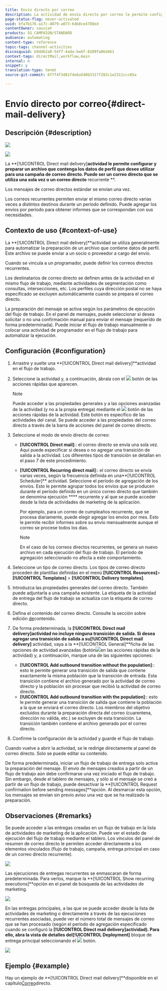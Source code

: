 ```yaml
---
title: Envío directo por correo
description: La actividad de envío directo por correo le permite configurar el envío de un único correo directo de envío o de un correo directo recurrente en un flujo de trabajo.
page-status-flag: never-activated
uuid: bfa7b176-a17c-4079-a073-64b8ce4788ed
contentOwner: sauviat
products: SG_CAMPAIGN/STANDARD
audience: automating
content-type: reference
topic-tags: channel-activities
discoiquuid: b9ddb2a0-54ff-4ada-be6f-8109fa06d461
context-tags: directMail,workflow,main
internal: n
snippet: y
translation-type: tm+mt
source-git-commit: 6f7f4f3d81f4e6a540b3317f283c1e2311ccc65a

---
```



# Envío directo por correo{#direct-mail-delivery}

## Descripción {#description}

![](assets/paper.png)

![](assets/recurrentpaper.png)

La **[!UICONTROL Direct mail delivery]**actividad le permite configurar y preparar un archivo que contenga los datos de perfil que desee utilizar para una campaña de correo directo. Puede ser un correo directo que se utiliza una sola vez o un correo directo** recurrente **.

Los mensajes de correo directos estándar se envían una vez.

Los correos recurrentes permiten enviar el mismo correo directo varias veces a distintos destinos durante un período definido. Puede agregar los envíos por período para obtener informes que se correspondan con sus necesidades.

## Contexto de uso {#context-of-use}

La **[!UICONTROL Direct mail delivery]**actividad se utiliza generalmente para automatizar la preparación de un archivo que contiene datos de perfil. Este archivo se puede enviar a un socio o proveedor a cargo del envío.

Cuando se vincula a un programador, puede definir los correos directos recurrentes.

Los destinatarios de correo directo se definen antes de la actividad en el mismo flujo de trabajo, mediante actividades de segmentación como consultas, intersecciones, etc. Los perfiles cuya dirección postal no se haya especificado se excluyen automáticamente cuando se prepara el correo directo.

La preparación del mensaje se activa según los parámetros de ejecución del flujo de trabajo. En el panel de mensajes, puede seleccionar si desea solicitar o no una confirmación manual para enviar el mensaje (requerido de forma predeterminada). Puede iniciar el flujo de trabajo manualmente o colocar una actividad de programador en el flujo de trabajo para automatizar la ejecución.

## Configuración {#configuration}

1. Arrastre y suelte una **[!UICONTROL Direct mail delivery]**actividad en el flujo de trabajo.
1. Seleccione la actividad y, a continuación, ábrala con el ![](assets/edit_darkgrey-24px.png) botón de las acciones rápidas que aparecen.

   >[!NOTE]
   >
   >Puede acceder a las propiedades generales y a las opciones avanzadas de la actividad (y no a la propia entrega) mediante el ![](assets/dlv_activity_params-24px.png) botón de las acciones rápidas de la actividad. Este botón es específico de las actividades del canal. Se puede acceder a las propiedades del correo directo a través de la barra de acciones del panel de correo directo.

1. Seleccione el modo de envío directo de correo:

   * **[!UICONTROL Direct mail]**:: el correo directo se envía una sola vez. Aquí puede especificar si desea o no agregar una transición de salida a la actividad. Los diferentes tipos de transición se detallan en el paso 7 de este procedimiento.
   * **[!UICONTROL Recurring direct mail]**:: el correo directo se envía varias veces, según la frecuencia definida en una**[!UICONTROL Scheduler]** actividad. Seleccione el período de agregación de los envíos. Esto le permite agrupar todos los envíos que se producen durante el período definido en un único correo directo que también se denomina ejecución **** recurrente y al que se puede acceder desde la lista de actividades de marketing de la aplicación.

      Por ejemplo, para un correo de cumpleaños recurrente, que se procesa diariamente, puede elegir agregar los envíos por mes. Esto le permite recibir informes sobre su envío mensualmente aunque el correo se procese todos los días.

      >[!NOTE]
      >
      >En el caso de los correos directos recurrentes, se genera un nuevo archivo en cada ejecución del flujo de trabajo. El período de agregación seleccionado no afecta a este comportamiento.

1. Seleccione un tipo de correo directo. Los tipos de correo directo proceden de plantillas definidas en el menú **[!UICONTROL Resources]**>**[!UICONTROL Templates]** > **[!UICONTROL Delivery templates]**.
1. Introduzca las propiedades generales del correo directo. También puede adjuntarla a una campaña existente. La etiqueta de la actividad de entrega del flujo de trabajo se actualiza con la etiqueta de correo directo.
1. Defina el contenido del correo directo. Consulte la sección sobre edición [de](../../designing/using/personalization.md)contenido.
1. De forma predeterminada, la **[!UICONTROL Direct mail delivery]**actividad no incluye ninguna transición de salida. Si desea agregar una transición de salida a su**[!UICONTROL Direct mail delivery]** actividad, vaya a la **[!UICONTROL General]**ficha de las opciones de actividad avanzadas (botón![](assets/dlv_activity_params-24px.png)en las acciones rápidas de la actividad) y, a continuación, marque una de las siguientes opciones:

   * **[!UICONTROL Add outbound transition without the population]**:: esto le permite generar una transición de salida que contiene exactamente la misma población que la transición de entrada. Esta transición contiene el archivo generado por la actividad de correo directo y la población sin procesar que recibió la actividad de correo directo.
   * **[!UICONTROL Add outbound transition with the population]**:: esto le permite generar una transición de salida que contiene la población a la que se enviará el correo directo. Los miembros del objetivo excluidos durante la preparación directa del correo (cuarentena, dirección no válida, etc.) se excluyen de esta transición. La transición también contiene el archivo generado por el correo directo.

1. Confirme la configuración de la actividad y guarde el flujo de trabajo.

Cuando vuelve a abrir la actividad, se le redirige directamente al panel de correo directo. Solo se puede editar su contenido.

De forma predeterminada, iniciar un flujo de trabajo de entrega solo activa la preparación del mensaje. El envío de mensajes creados a partir de un flujo de trabajo aún debe confirmarse una vez iniciado el flujo de trabajo. Sin embargo, desde el tablero de mensajes, y sólo si el mensaje se creó a partir de un flujo de trabajo, puede desactivar la **[!UICONTROL Request confirmation before sending messages]**opción. Al desmarcar esta opción, los mensajes se envían sin previo aviso una vez que se ha realizado la preparación.

## Observaciones {#remarks}

Se puede acceder a las entregas creadas en un flujo de trabajo en la lista de actividades de marketing de la aplicación. Puede ver el estado de ejecución del flujo de trabajo mediante el tablero. Los vínculos del panel de resumen de correo directo le permiten acceder directamente a los elementos vinculados (flujo de trabajo, campaña, entrega principal en caso de un correo directo recurrente).

![](assets/wkf_display_parent_elements_direct_mail.png)

Las ejecuciones de entregas recurrentes se enmascaran de forma predeterminada. Para verlos, marque la **[!UICONTROL Show recurring executions]**opción en el panel de búsqueda de las actividades de marketing.

![](assets/wkf_display_recurrent_executions_direct_mail.png)

En las entregas principales, a las que se puede acceder desde la lista de actividades de marketing o directamente a través de las ejecuciones recurrentes asociadas, puede ver el número total de mensajes de correo que se han procesado (según el período de agregación especificado cuando se configuró la **[!UICONTROL Direct mail delivery]**actividad). Para ello, abra la vista de detalles del**[!UICONTROL Deployment]** bloque de entrega principal seleccionando el ![](assets/wkf_dlv_detail_button.png) botón.

![](assets/wkf_display_recurrent_executions_3_direct_mail.png)

## Ejemplo {#example}

Hay un ejemplo de **[!UICONTROL Direct mail delivery]**disponible en el capítulo[Correo](../../channels/using/example-of-direct-mail-in-a-workflow.md)directo.
